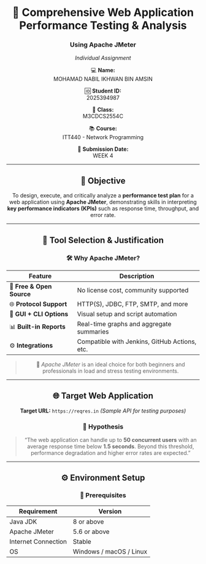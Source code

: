 <div align="center">

<div align="center">

# 🧪 Comprehensive Web Application Performance Testing & Analysis  
### Using **Apache JMeter**  

*Individual Assignment*  

💻 **Name:**  
MOHAMAD NABIL IKHWAN BIN AMSIN

🆔 **Student ID:**  
2025394987  

🏫 **Class:**  
M3CDCS2554C  

📚 **Course:**  
ITT440 - Network Programming  

📅 **Submission Date:**  
WEEK 4

</div>

---

## 🎯 Objective  

To design, execute, and critically analyze a **performance test plan** for a web application using **Apache JMeter**, demonstrating skills in interpreting **key performance indicators (KPIs)** such as response time, throughput, and error rate.

---

## 🧰 Tool Selection & Justification  

### 🛠 Why Apache JMeter?

| Feature | Description |
|----------|--------------|
| 💸 **Free & Open Source** | No license cost, community supported |
| 🌐 **Protocol Support** | HTTP(S), JDBC, FTP, SMTP, and more |
| 🧩 **GUI + CLI Options** | Visual setup and script automation |
| 📊 **Built-in Reports** | Real-time graphs and aggregate summaries |
| ⚙️ **Integrations** | Compatible with Jenkins, GitHub Actions, etc. |

> 🧠 *Apache JMeter* is an ideal choice for both beginners and professionals in load and stress testing environments.

---

## 🌐 Target Web Application  

**Target URL:** `https://reqres.in` *(Sample API for testing purposes)*  

### 🧩 Hypothesis  

> “The web application can handle up to **50 concurrent users** with an average response time below **1.5 seconds**. Beyond this threshold, performance degradation and higher error rates are expected.”

---

## ⚙️ Environment Setup  

### 🧩 Prerequisites  

| Requirement | Version |
|--------------|----------|
| Java JDK | 8 or above |
| Apache JMeter | 5.6 or above |
| Internet Connection | Stable |
| OS | Windows / macOS / Linux |
